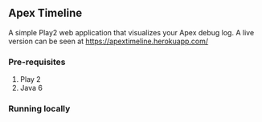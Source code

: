 ## Apex Timeline

A simple Play2 web application that visualizes your Apex debug log. A live version can be seen at https://apextimeline.herokuapp.com/

### Pre-requisites

1. Play 2
2. Java 6

### Running locally
```